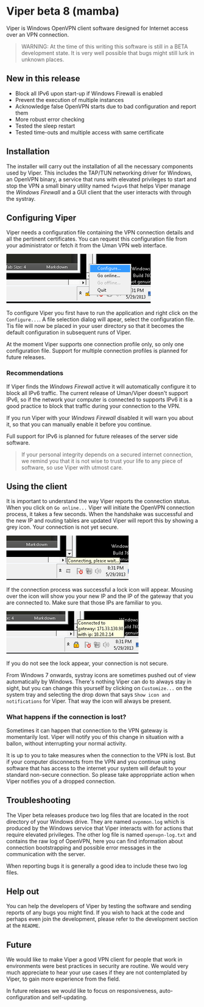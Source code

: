 # Viper beta 8 (mamba)
Viper is Windows OpenVPN client software designed for Internet access over an VPN connection.

> WARNING: At the time of this writing this software is still in a BETA 
> development state. It is very well possible that bugs might still lurk
> in unknown places. 

## New in this release
- Block all IPv6 upon start-up if Windows Firewall is enabled
- Prevent the execution of multiple instances
- Acknowledge false OpenVPN starts due to bad configuration and report them
- More robust error checking
- Tested the sleep restart
- Tested time-outs and multiple access with same certificate

## Installation
The installer will carry out the installation of all the necessary components used by Viper. This includes the TAP/TUN networking driver for Windows, an OpenVPN binary, a service that runs with elevated privileges to start and stop the VPN a small binary utility named `fwipv6` that helps Viper manage the *Windows Firewall* and a GUI client that the user interacts with through the systray.

## Configuring Viper
Viper needs a configuration file containing the VPN connection details and all the pertinent certificates. You can request this configuration file from your administrator or fetch it from the Uman VPN web interface.

![illustration4](res/configure.png "Tell Viper where to find the configuration VPN file.")

To configure Viper you first have to run the application and right click on the `Configure...`. A file selection dialog will apear, select the configuration file. Tis file will now be placed in your user directory so that it becomes the default configuration in subsequent runs of Viper.

At the moment Viper supports one connection profile only, so only one configuration file. Support for multiple connection profiles is planned for future releases.

### Recommendations
If Viper finds the *Windows Firewall* active it will automatically configure it to block all IPv6 traffic. The current release of Uman/Viper doesn't support IPv6, so if the network your computer is connected to supports IPv6 it is a good practice to block that traffic during your connection to the VPN.

If you run Viper with your *Windows Firewall* disabled it will warn you about it, so that you can manually enable it before you continue.

Full support for IPv6 is planned for future releases of the server side software.

>If your personal integrity depends on a secured
> internet connection, we remind you that it is not wise to trust your life 
> to any piece of software, so use Viper with utmost care.

## Using the client
It is important to understand the way Viper reports the connection status. When you click on `Go online...` Viper will initiate the OpenVPN connection process, it takes a few seconds. When the handshake was successful and the new IP and routing tables are updated Viper will report this by showing a grey icon. Your connection is not yet secure.

![illustration5](res/connecting.png "Opening the connection to the VPN takes a few seconds")

If the connection process was successful a lock icon will appear. Mousing over the icon will show you your new IP and the IP of the gateway that you are connected to. Make sure that those IPs are familiar to you.

![illustration6](res/connected.png "Only when the icon turns into a lock is the connection secured")

If you do not see the lock appear, your connection is not secure.

From Windows 7 onwards, systray icons are sometimes pushed out of view automatically by Windows. There's nothing Viper can do to always stay in sight, but you can change this yourself by clicking on `Customize...` on the system tray and selecting the drop down that says `Show icon and notifications` for Viper. That way the icon will always be present.

### What happens if the connection is lost?
Sometimes it can happen that connection to the VPN gateway is momentarily lost. Viper will notify you of this change in situation with a ballon, without interrupting your normal activity.

It is up to you to take measures when the connection to the VPN is lost. But if your computer disconnects from the VPN and you continue using software that has access to the internet your system will default to your standard non-secure connection. So please take approppriate action when Viper notifies you of a dropped connection.

## Troubleshooting
The Viper beta releases produce two log files that are located in the root directory of your Windows drive. They are named `ovpnmon.log` which is produced by the Windows service that Viper interacts with for actions that require elevated privileges. The other log file is named `openvpn-log.txt` and contains the raw log of OpenVPN, here you can find information about connection bootstrapping and possible error messages in the communication with the server.

When reporting bugs it is generally a good idea to include these two log files.

## Help out
You can help the developers of Viper by testing the software and sending reports of any bugs you might find. If you wish to hack at the code and perhaps even join the development, please refer to the development section at the `README`.

## Future
We would like to make Viper a good VPN client for people that work in environments were best practices in security are routine. We would very much appreciate to hear your use cases if they are not contemplated by Viper, to gain more experience from the field.

In future releases we would like to focus on responsiveness, auto-configuration and self-updating.
